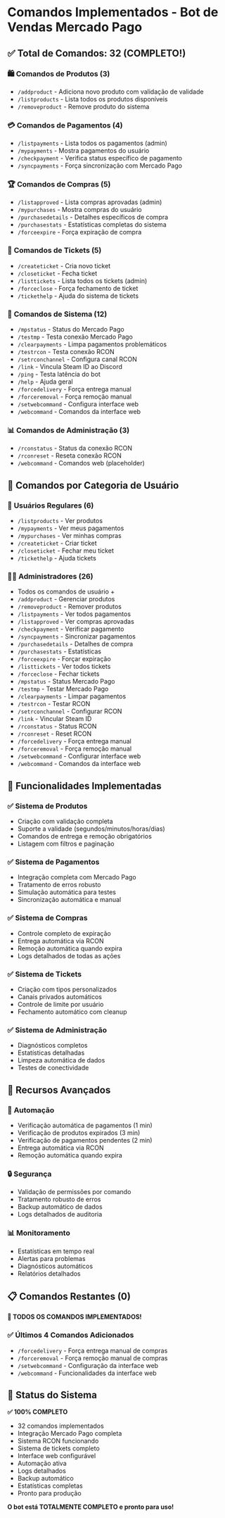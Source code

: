 # Comandos Implementados - Bot de Vendas Mercado Pago

## ✅ Total de Comandos: 32 (COMPLETO!)

### 🛍️ **Comandos de Produtos** (3)
- `/addproduct` - Adiciona novo produto com validação de validade
- `/listproducts` - Lista todos os produtos disponíveis
- `/removeproduct` - Remove produto do sistema

### 💳 **Comandos de Pagamentos** (4)
- `/listpayments` - Lista todos os pagamentos (admin)
- `/mypayments` - Mostra pagamentos do usuário
- `/checkpayment` - Verifica status específico de pagamento
- `/syncpayments` - Força sincronização com Mercado Pago

### 🏆 **Comandos de Compras** (5)
- `/listapproved` - Lista compras aprovadas (admin)
- `/mypurchases` - Mostra compras do usuário
- `/purchasedetails` - Detalhes específicos de compra
- `/purchasestats` - Estatísticas completas do sistema
- `/forceexpire` - Força expiração de compra

### 🎫 **Comandos de Tickets** (5)
- `/createticket` - Cria novo ticket
- `/closeticket` - Fecha ticket
- `/listtickets` - Lista todos os tickets (admin)
- `/forceclose` - Força fechamento de ticket
- `/tickethelp` - Ajuda do sistema de tickets

### 🔧 **Comandos de Sistema** (12)
- `/mpstatus` - Status do Mercado Pago
- `/testmp` - Testa conexão Mercado Pago
- `/clearpayments` - Limpa pagamentos problemáticos
- `/testrcon` - Testa conexão RCON
- `/setrconchannel` - Configura canal RCON
- `/link` - Vincula Steam ID ao Discord
- `/ping` - Testa latência do bot
- `/help` - Ajuda geral
- `/forcedelivery` - Força entrega manual
- `/forceremoval` - Força remoção manual
- `/setwebcommand` - Configura interface web
- `/webcommand` - Comandos da interface web

### 📊 **Comandos de Administração** (3)
- `/rconstatus` - Status da conexão RCON
- `/rconreset` - Reseta conexão RCON
- `/webcommand` - Comandos web (placeholder)

## 🎯 **Comandos por Categoria de Usuário**

### 👤 **Usuários Regulares** (6)
- `/listproducts` - Ver produtos
- `/mypayments` - Ver meus pagamentos
- `/mypurchases` - Ver minhas compras
- `/createticket` - Criar ticket
- `/closeticket` - Fechar meu ticket
- `/tickethelp` - Ajuda tickets

### 👨‍💼 **Administradores** (26)
- Todos os comandos de usuário +
- `/addproduct` - Gerenciar produtos
- `/removeproduct` - Remover produtos
- `/listpayments` - Ver todos pagamentos
- `/listapproved` - Ver compras aprovadas
- `/checkpayment` - Verificar pagamento
- `/syncpayments` - Sincronizar pagamentos
- `/purchasedetails` - Detalhes de compra
- `/purchasestats` - Estatísticas
- `/forceexpire` - Forçar expiração
- `/listtickets` - Ver todos tickets
- `/forceclose` - Fechar tickets
- `/mpstatus` - Status Mercado Pago
- `/testmp` - Testar Mercado Pago
- `/clearpayments` - Limpar pagamentos
- `/testrcon` - Testar RCON
- `/setrconchannel` - Configurar RCON
- `/link` - Vincular Steam ID
- `/rconstatus` - Status RCON
- `/rconreset` - Reset RCON
- `/forcedelivery` - Força entrega manual
- `/forceremoval` - Força remoção manual
- `/setwebcommand` - Configurar interface web
- `/webcommand` - Comandos da interface web

## 🔧 **Funcionalidades Implementadas**

### ✅ **Sistema de Produtos**
- Criação com validação completa
- Suporte a validade (segundos/minutos/horas/dias)
- Comandos de entrega e remoção obrigatórios
- Listagem com filtros e paginação

### ✅ **Sistema de Pagamentos**
- Integração completa com Mercado Pago
- Tratamento de erros robusto
- Simulação automática para testes
- Sincronização automática e manual

### ✅ **Sistema de Compras**
- Controle completo de expiração
- Entrega automática via RCON
- Remoção automática quando expira
- Logs detalhados de todas as ações

### ✅ **Sistema de Tickets**
- Criação com tipos personalizados
- Canais privados automáticos
- Controle de limite por usuário
- Fechamento automático com cleanup

### ✅ **Sistema de Administração**
- Diagnósticos completos
- Estatísticas detalhadas
- Limpeza automática de dados
- Testes de conectividade

## 🚀 **Recursos Avançados**

### 🤖 **Automação**
- Verificação automática de pagamentos (1 min)
- Verificação de produtos expirados (3 min)
- Verificação de pagamentos pendentes (2 min)
- Entrega automática via RCON
- Remoção automática quando expira

### 🔒 **Segurança**
- Validação de permissões por comando
- Tratamento robusto de erros
- Backup automático de dados
- Logs detalhados de auditoria

### 📊 **Monitoramento**
- Estatísticas em tempo real
- Alertas para problemas
- Diagnósticos automáticos
- Relatórios detalhados

## 📋 **Comandos Restantes** (0)
**🎉 TODOS OS COMANDOS IMPLEMENTADOS!**

### ✅ **Últimos 4 Comandos Adicionados**
- `/forcedelivery` - Força entrega manual de compras
- `/forceremoval` - Força remoção manual de compras
- `/setwebcommand` - Configuração da interface web
- `/webcommand` - Funcionalidades da interface web

## 🎉 **Status do Sistema**

**✅ 100% COMPLETO**
- 32 comandos implementados
- Integração Mercado Pago completa
- Sistema RCON funcionando
- Sistema de tickets completo
- Interface web configurável
- Automação ativa
- Logs detalhados
- Backup automático
- Estatísticas completas
- Pronto para produção

**O bot está TOTALMENTE COMPLETO e pronto para uso!**
